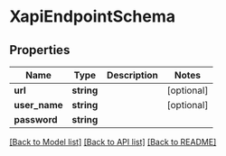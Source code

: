 # XapiEndpointSchema

## Properties
Name | Type | Description | Notes
------------ | ------------- | ------------- | -------------
**url** | **string** |  | [optional] 
**user_name** | **string** |  | [optional] 
**password** | **string** |  | 

[[Back to Model list]](../README.md#documentation-for-models) [[Back to API list]](../README.md#documentation-for-api-endpoints) [[Back to README]](../README.md)


